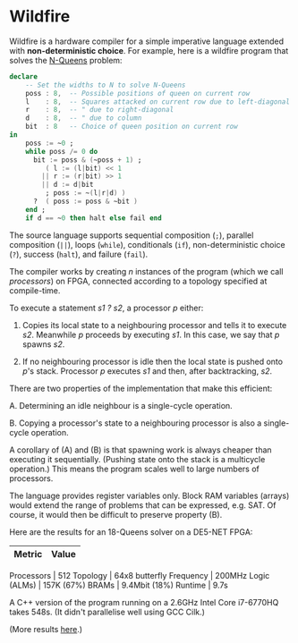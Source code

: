 # Wildfire

Wildfire is a hardware compiler for a simple imperative language
extended with **non-deterministic choice**.  For example, here is a
wildfire program that solves the
[N-Queens](https://en.wikipedia.org/wiki/Eight_queens_puzzle) problem:

```ada
declare
    -- Set the widths to N to solve N-Queens
    poss : 8,  -- Possible positions of queen on current row
    l    : 8,  -- Squares attacked on current row due to left-diagonal
    r    : 8,  -- " due to right-diagonal
    d    : 8,  -- " due to column
    bit  : 8   -- Choice of queen position on current row
in
    poss := ~0 ;
    while poss /= 0 do
      bit := poss & (~poss + 1) ;
         ( l := (l|bit) << 1
        || r := (r|bit) >> 1
        || d := d|bit
         ; poss := ~(l|r|d) )
      ?  ( poss := poss & ~bit )
    end ;
    if d == ~0 then halt else fail end
```

The source language supports sequential composition (`;`), parallel
composition (`||`), loops (`while`), conditionals (`if`),
non-deterministic choice (`?`), success (`halt`), and failure
(`fail`).

The compiler works by creating *n* instances of the program (which we
call *processors*) on FPGA, connected according to a topology
specified at compile-time.

To execute a statement *s1 ? s2*, a processor *p* either:

1. Copies its local state to a neighbouring processor and tells it to
execute *s2*.  Meanwhile *p* proceeds by executing *s1*.  In this
case, we say that *p* spawns *s2*.

2. If no neighbouring processor is idle then the local state is
pushed onto *p*'s stack. Processor *p* executes *s1* and then, after
backtracking, *s2*.

There are two properties of the implementation that make this
efficient:

A. Determining an idle neighbour is a single-cycle operation.

B. Copying a processor's state to a neighbouring processor is also a
single-cycle operation.

A corollary of (A) and (B) is that spawning work is always cheaper
than executing it sequentially.  (Pushing state onto the stack is a
multicycle operation.)  This means the program scales well to large
numbers of processors.

The language provides register variables only.  Block RAM variables
(arrays) would extend the range of problems that can be expressed,
e.g. SAT.  Of course, it would then be difficult to preserve property
(B).

Here are the results for an 18-Queens solver on a DE5-NET FPGA:

  Metric       | Value
  ------------ | ------------------

  Processors   | 512
  Topology     | 64x8 butterfly
  Frequency    | 200MHz
  Logic (ALMs) | 157K (67%)
  BRAMs        | 9.4Mbit (18%)
  Runtime      | 9.7s

A C++ version of the program running on a 2.6GHz Intel Core i7-6770HQ
takes 548s. (It didn't parallelise well using GCC Cilk.)

(More results [here](doc).)
